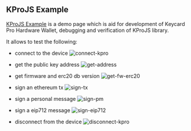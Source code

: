 ## KProJS Example

[KProJS Example](https://choppu.github.io/kprojs-example/) is a demo page which is aid for development of Keycard Pro Hardware Wallet, debugging and verification of KProJS library.

It allows to test the following:

* connect to the device
![connect-kpro](https://github.com/choppu/kprojs-example/assets/66014759/0d008323-6f28-44d8-8fa8-c21ea38700bd)

* get the public key address
![get-address](https://github.com/choppu/kprojs-example/assets/66014759/009f1ad3-86c6-4a05-8693-b3e12d7ce339)

* get firmware and erc20 db version
![get-fw-erc20](https://github.com/choppu/kprojs-example/assets/66014759/e96d3850-0b9a-49b7-a565-65560c14601f)

* sign an ethereum tx
![sign-tx](https://github.com/choppu/kprojs-example/assets/66014759/5e11c1c2-19b1-4d9b-baca-49e3ee274c84)

* sign a personal message
![sign-pm](https://github.com/choppu/kprojs-example/assets/66014759/c6f39138-c3c7-412c-a795-d82570600be5)

* sign a eip712 message
![sign-eip712](https://github.com/choppu/kprojs-example/assets/66014759/5d18d71d-285d-418b-945f-be0318911687)

* disconnect from the device
![disconnect-kpro](https://github.com/choppu/kprojs-example/assets/66014759/18472b12-dff8-4f82-bb0e-852f3a087e75)